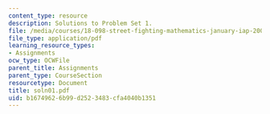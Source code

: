 ```yaml
---
content_type: resource
description: Solutions to Problem Set 1.
file: /media/courses/18-098-street-fighting-mathematics-january-iap-2008/b16749626b99d2523483cfa4040b1351_soln01.pdf
file_type: application/pdf
learning_resource_types:
- Assignments
ocw_type: OCWFile
parent_title: Assignments
parent_type: CourseSection
resourcetype: Document
title: soln01.pdf
uid: b1674962-6b99-d252-3483-cfa4040b1351
---
```

